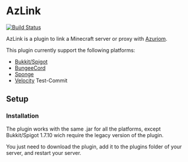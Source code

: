 # AzLink

[![Build Status](https://travis-ci.org/Azuriom/AzLink.svg?branch=master)](https://travis-ci.org/Azuriom/AzLink)

AzLink is a plugin to link a Minecraft server or proxy with [Azuriom](https://azuriom.com).

This plugin currently support the following platforms:
* [Bukkit/Spigot](https://www.spigotmc.org/)
* [BungeeCord](https://github.com/SpigotMC/BungeeCord)
* [Sponge](https://www.spongepowered.org/)
* [Velocity](https://www.velocitypowered.com/)
Test-Commit
## Setup

### Installation
The plugin works with the same .jar for all the platforms, except Bukkit/Spigot 1.7.10 wich require the legacy version of the plugin.

You just need to download the plugin, add it to the plugins folder of your server, and restart your server.
